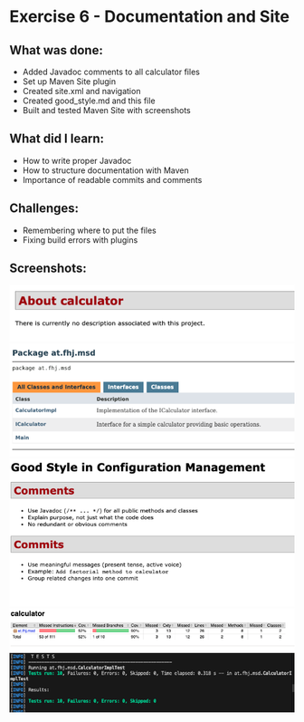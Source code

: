 # Exercise 6 - Documentation and Site

## What was done:
- Added Javadoc comments to all calculator files
- Set up Maven Site plugin
- Created site.xml and navigation
- Created good_style.md and this file
- Built and tested Maven Site with screenshots

## What did I learn:
- How to write proper Javadoc
- How to structure documentation with Maven
- Importance of readable commits and comments

## Challenges:
- Remembering where to put the files
- Fixing build errors with plugins

## Screenshots:
![Screenshot](resources/images/ex6_1.png)
![Screenshot](resources/images/ex6_2.png)
![Screenshot](resources/images/ex6_3.png)
![Screenshot](resources/images/ex6_4.png)
![Screenshot](resources/images/ex6_5.png)